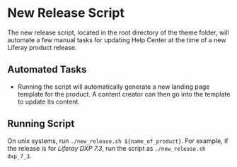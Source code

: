 # New Release Script

The new release script, located in the root directory of the theme folder, will automate a few manual tasks for updating Help Center at the time of a new Liferay product release.

## Automated Tasks

-   Running the script will automatically generate a new landing page template for the product. A content creator can then go into the template to update its content.

## Running Script

On unix systems, run `./new_release.sh ${name_of_product}`. For example, if the release is for _Liferay DXP 7.3_, run the script as `./new_release.sh dxp_7_3`.
